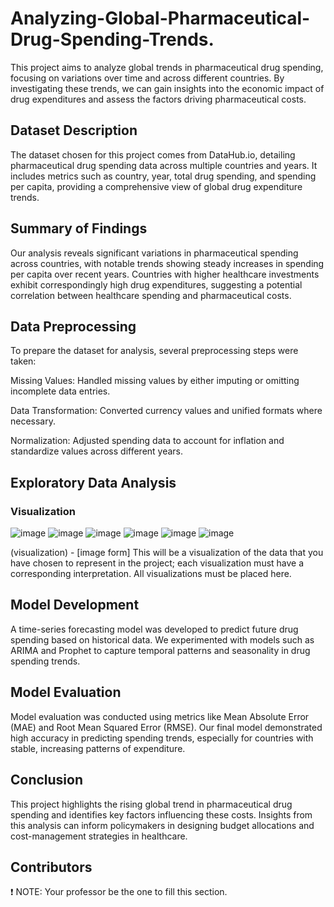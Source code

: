 # Analyzing-Global-Pharmaceutical-Drug-Spending-Trends.
This project aims to analyze global trends in pharmaceutical drug spending, focusing on variations over time and across different countries. By investigating these trends, we can gain insights into the economic impact of drug expenditures and assess the factors driving pharmaceutical costs.

## Dataset Description

The dataset chosen for this project comes from DataHub.io, detailing pharmaceutical drug spending data across multiple countries and years. It includes metrics such as country, year, total drug spending, and spending per capita, providing a comprehensive view of global drug expenditure trends.

## Summary of Findings

Our analysis reveals significant variations in pharmaceutical spending across countries, with notable trends showing steady increases in spending per capita over recent years. Countries with higher healthcare investments exhibit correspondingly high drug expenditures, suggesting a potential correlation between healthcare spending and pharmaceutical costs.

## Data Preprocessing

To prepare the dataset for analysis, several preprocessing steps were taken:

Missing Values: Handled missing values by either imputing or omitting incomplete data entries.

Data Transformation: Converted currency values and unified formats where necessary.

Normalization: Adjusted spending data to account for inflation and standardize values across different years.

## Exploratory Data Analysis

### Visualization
![image](https://github.com/user-attachments/assets/d574dd00-a1ff-40a3-86ad-378d6e5ac7f0)
![image](https://github.com/user-attachments/assets/b04c327d-c919-4a79-bfcc-dac2cc87e40a)
![image](https://github.com/user-attachments/assets/f76b12e6-90b0-4893-9cd9-05d69002f03d)
![image](https://github.com/user-attachments/assets/db24bc25-ffe0-405a-95d3-24ea3566418f)
![image](https://github.com/user-attachments/assets/74af22de-5adb-408e-a27d-c1b3dcb4887d)
![image](https://github.com/user-attachments/assets/1bbc7ce4-5c6e-40c1-ac4e-89f8a43cf8ad)

(visualization) - [image form] This will be a visualization of the data that you have chosen to represent in the project; each visualization must have a corresponding interpretation. All visualizations must be placed here.

## Model Development

A time-series forecasting model was developed to predict future drug spending based on historical data. We experimented with models such as ARIMA and Prophet to capture temporal patterns and seasonality in drug spending trends.
## Model Evaluation

Model evaluation was conducted using metrics like Mean Absolute Error (MAE) and Root Mean Squared Error (RMSE). Our final model demonstrated high accuracy in predicting spending trends, especially for countries with stable, increasing patterns of expenditure.
## Conclusion

This project highlights the rising global trend in pharmaceutical drug spending and identifies key factors influencing these costs. Insights from this analysis can inform policymakers in designing budget allocations and cost-management strategies in healthcare.
## Contributors

❗ NOTE: Your professor be the one to fill this section.
